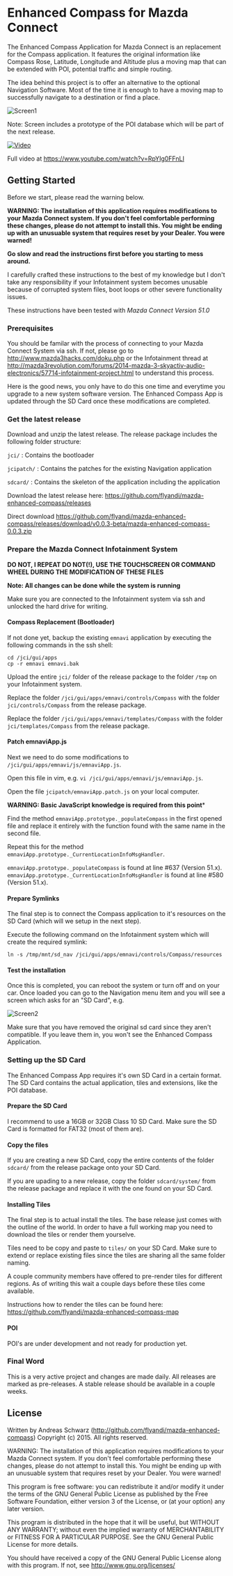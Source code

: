 Enhanced Compass for Mazda Connect
=============

The Enhanced Compass Application for Mazda Connect is an replacement for the Compass application. It features the original information like Compass Rose, Latitude, Longitude and Altitude plus a moving map that can be extended with POI, potential traffic and simple routing.

The idea behind this project is to offer an alternative to the optional Navigation Software. Most of the time it is enough to have a moving map to successfully navigate to a destination or find a place.

![Screen1](https://github.com/flyandi/mazda-enhanced-compass/blob/master/docs/images/eca-1.jpg)

Note: Screen includes a prototype of the POI database which will be part of the next release.


[![Video](https://github.com/flyandi/mazda-enhanced-compass/blob/master/docs/images/video_eca_gif.gif)](https://www.youtube.com/watch?v=RpYIg0FFnLI)

Full video at 
https://www.youtube.com/watch?v=RpYIg0FFnLI


## Getting Started

Before we start, please read the warning below. 

**WARNING: The installation of this application requires modifications to your Mazda Connect system.
If you don't feel comfortable performing these changes, please do not attempt to install this. You might
be ending up with an unusuable system that requires reset by your Dealer. You were warned!**

**Go slow and read the instructions first before you starting to mess around.**

I carefully crafted these instructions to the best of my knowledge but I don't take any responsibility if your Infotainment system becomes unusable because of corrupted system files, boot loops or other severe functionality issues.

These instructions have been tested with *Mazda Connect Version 51.0*



### Prerequisites

You should be familar with the process of connecting to your Mazda Connect System via ssh. If not, please go to http://www.mazda3hacks.com/doku.php or the Infotainment thread at http://mazda3revolution.com/forums/2014-mazda-3-skyactiv-audio-electronics/57714-infotainment-project.html to understand this process.

Here is the good news, you only have to do this one time and everytime you upgrade to a new system software version. The Enhanced Compass App is updated through the SD Card once these modifications are completed.



### Get the latest release

Download and unzip the latest release. The release package includes the following folder structure:


```jci/``` : Contains the bootloader

```jcipatch/``` : Contains the patches for the existing Navigation application

```sdcard/``` :	Contains the skeleton of the application including the application

Download the latest release here: https://github.com/flyandi/mazda-enhanced-compass/releases 

Direct download https://github.com/flyandi/mazda-enhanced-compass/releases/download/v0.0.3-beta/mazda-enhanced-compass-0.0.3.zip


### Prepare the Mazda Connect Infotainment System

**DO NOT, I REPEAT DO NOT(!), USE THE TOUCHSCREEN OR COMMAND WHEEL DURING THE MODIFICATION OF THESE FILES**

**Note: All changes can be done while the system is running**


Make sure you are connected to the Infotainment system via ssh and unlocked the hard drive for writing.



#### Compass Replacement (Bootloader)

If not done yet, backup the existing ```emnavi``` application by executing the following commands in the ssh shell:

```shell
cd /jci/gui/apps
cp -r emnavi emnavi.bak
```

Upload the entire ```jci/``` folder of the release package to the folder ```/tmp``` on your Infotainment system.


Replace the folder ```/jci/gui/apps/emnavi/controls/Compass``` with the folder ```jci/controls/Compass``` from the release package.

Replace the folder ```/jci/gui/apps/emnavi/templates/Compass``` with the folder ```jci/templates/Compass``` from the release package.


#### Patch emnaviApp.js 

Next we need to do some modifications to ```/jci/gui/apps/emnavi/js/emnaviApp.js```.

Open this file in vim, e.g. ```vi /jci/gui/apps/emnavi/js/emnaviApp.js```.

Open the file ```jcipatch/emnaviApp.patch.js``` on your local computer.


**WARNING: Basic JavaScript knowledge is required from this point***

Find the method ```emnaviApp.prototype._populateCompass``` in the first opened file and replace it entirely with the function found with the same name in the second file. 

Repeat this for the method ```emnaviApp.prototype._CurrentLocationInfoMsgHandler```.

```emnaviApp.prototype._populateCompass``` is found at line #637 (Version 51.x).
```emnaviApp.prototype._CurrentLocationInfoMsgHandler``` is found at line #580 (Version 51.x).


#### Prepare Symlinks

The final step is to connect the Compass application to it's resources on the SD Card (which will we setup in the next step). 

Execute the following command on the Infotainment system which will create the required symlink:

```shell
ln -s /tmp/mnt/sd_nav /jci/gui/apps/emnavi/controls/Compass/resources
```

#### Test the installation

Once this is completed, you can reboot the system or turn off and on your car. Once loaded you can go to the Navigation menu item and you will see a screen which asks for an "SD Card", e.g.

![Screen2](https://github.com/flyandi/mazda-enhanced-compass/blob/master/docs/images/sdcard.jpg)

Make sure that you have removed the original sd card since they aren't compatible. If you leave them in, you won't see the Enhanced Compass Application.


### Setting up the SD Card

The Enhanced Compass App requires it's own SD Card in a certain format. The SD Card contains the actual application, tiles and extensions, like the POI database.

#### Prepare the SD Card

I recommend to use a 16GB or 32GB Class 10 SD Card. Make sure the SD Card is formatted for FAT32 (most of them are). 

#### Copy the files

If you are creating a new SD Card, copy the entire contents of the folder ```sdcard/``` from the release package onto your SD Card. 

If you are upading to a new release, copy the folder ```sdcard/system/``` from the release package and replace it with the one found on your SD Card.


#### Installing Tiles

The final step is to actual install the tiles. The base release just comes with the outline of the world. In order to have a full working map you need to download the tiles or render them yourselve.

Tiles need to be copy and paste to ```tiles/``` on your SD Card. Make sure to extend or replace existing files since the tiles are sharing all the same folder naming.

A couple community members have offered to pre-render tiles for different regions. As of writing this wait a couple days before these tiles come available.

Instructions how to render the tiles can be found here: https://github.com/flyandi/mazda-enhanced-compass-map

#### POI

POI's are under development and not ready for production yet.


### Final Word

This is a very active project and changes are made daily. All releases are marked as pre-releases. A stable release should be available in a couple weeks.


## License

Written by Andreas Schwarz (http://github.com/flyandi/mazda-enhanced-compass)
Copyright (c) 2015. All rights reserved.
 
WARNING: The installation of this application requires modifications to your Mazda Connect system.
If you don't feel comfortable performing these changes, please do not attempt to install this. You might
be ending up with an unusuable system that requires reset by your Dealer. You were warned!

This program is free software: you can redistribute it and/or modify it under the terms of the 
GNU General Public License as published by the Free Software Foundation, either version 3 of the
License, or (at your option) any later version.

This program is distributed in the hope that it will be useful, but WITHOUT ANY WARRANTY; without even 
the implied warranty of MERCHANTABILITY or FITNESS FOR A PARTICULAR PURPOSE. See the GNU General Public
License for more details.
 
You should have received a copy of the GNU General Public License along with this program. 
If not, see http://www.gnu.org/licenses/

